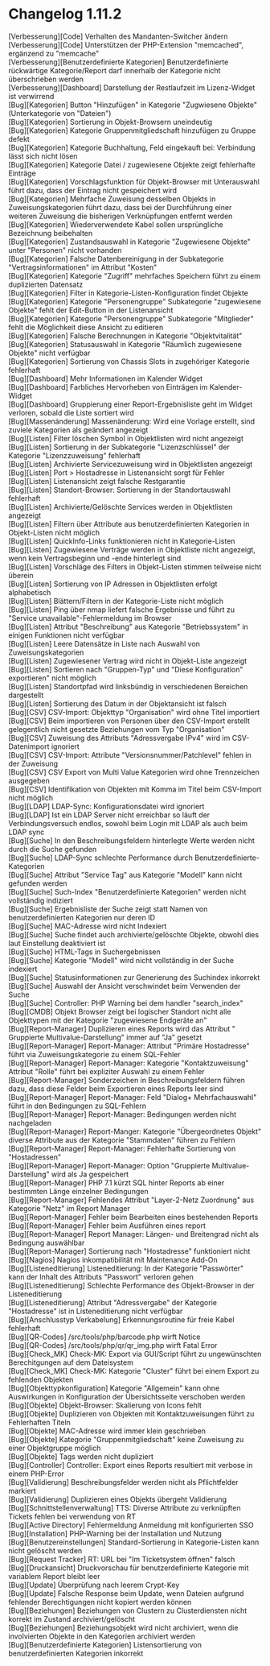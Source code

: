 # Changelog 1.11.2

[Verbesserung][Code]                            Verhalten des Mandanten-Switcher ändern  
[Verbesserung][Code]                            Unterstützen der PHP-Extension "memcached", ergänzend zu "memcache"  
[Verbesserung][Benutzerdefinierte Kategorien]   Benutzerdefinierte rückwärtige Kategorie/Report darf innerhalb der Kategorie nicht überschrieben werden  
[Verbesserung][Dashboard]                       Darstellung der Restlaufzeit im Lizenz-Widget ist verwirrend  
[Bug][Kategorien]                               Button "Hinzufügen" in Kategorie "Zugwiesene Objekte" (Unterkategorie von "Dateien")  
[Bug][Kategorien]                               Sortierung in Objekt-Browsern uneindeutig  
[Bug][Kategorien]                               Kategorie Gruppenmitgliedschaft hinzufügen zu Gruppe defekt  
[Bug][Kategorien]                               Kategorie Buchhaltung, Feld eingekauft bei: Verbindung lässt sich nicht lösen  
[Bug][Kategorien]                               Kategorie Datei / zugewiesene Objekte zeigt fehlerhafte Einträge  
[Bug][Kategorien]                               Vorschlagsfunktion für Objekt-Browser mit Unterauswahl führt dazu, dass der Eintrag nicht gespeichert wird  
[Bug][Kategorien]                               Mehrfache Zuweisung desselben Objekts in Zuweisungskategorien führt dazu, dass bei der Durchführung einer weiteren Zuweisung die bisherigen Verknüpfungen entfernt werden  
[Bug][Kategorien]                               Wiederverwendete Kabel sollen ursprüngliche Bezeichnung beibehalten  
[Bug][Kategorien]                               Zustandsauswahl in Kategorie "Zugewiesene Objekte" unter "Personen" nicht vorhanden  
[Bug][Kategorien]                               Falsche Datenbereinigung in der Subkategorie "Vertragsinformationen" im Attribut "Kosten"  
[Bug][Kategorien]                               Kategorie "Zugriff" mehrfaches Speichern führt zu einem duplizierten Datensatz  
[Bug][Kategorien]                               Filter in Kategorie-Listen-Konfiguration findet Objekte  
[Bug][Kategorien]                               Kategorie "Personengruppe" Subkategorie "zugewiesene Objekte" fehlt der Edit-Button in der Listenansicht  
[Bug][Kategorien]                               Kategorie "Personengruppe" Subkategorie "Mitglieder" fehlt die Möglichkeit diese Ansicht zu editieren  
[Bug][Kategorien]                               Falsche Berechnungen in Kategorie "Objektvitalität"  
[Bug][Kategorien]                               Statusauswahl in Kategorie "Räumlich zugewiesene Objekte" nicht verfügbar  
[Bug][Kategorien]                               Sortierung von Chassis Slots in zugehöriger Kategorie fehlerhaft  
[Bug][Dashboard]                                Mehr Informationen im Kalender Widget  
[Bug][Dashboard]                                Farbliches Hervorheben von Einträgen im Kalender-Widget  
[Bug][Dashboard]                                Gruppierung einer Report-Ergebnisliste geht im Widget verloren, sobald die Liste sortiert wird  
[Bug][Massenänderung]                           Massenänderung: Wird eine Vorlage erstellt, sind zuviele Kategorien als geändert angezeigt  
[Bug][Listen]                                   Filter löschen Symbol in Objektlisten wird nicht angezeigt  
[Bug][Listen]                                   Sortierung in der Subkategorie "Lizenzschlüssel" der Kategorie "Lizenzzuweisung" fehlerhaft  
[Bug][Listen]                                   Archivierte Servicezuweisung wird in Objektlisten angezeigt  
[Bug][Listen]                                   Port > Hostadresse in Listenansicht sorgt für Fehler  
[Bug][Listen]                                   Listenansicht zeigt falsche Restgarantie  
[Bug][Listen]                                   Standort-Browser: Sortierung in der Standortauswahl fehlerhaft  
[Bug][Listen]                                   Archivierte/Gelöschte Services werden in Objektlisten angezeigt  
[Bug][Listen]                                   Filtern über Attribute aus benutzerdefinierten Kategorien in Objekt-Listen nicht möglich  
[Bug][Listen]                                   QuickInfo-Links funktionieren nicht in Kategorie-Listen  
[Bug][Listen]                                   Zugewiesene Verträge werden in Objektliste nicht angezeigt, wenn kein Vertragsbeginn und -ende hinterlegt sind  
[Bug][Listen]                                   Vorschläge des Filters in Objekt-Listen stimmen teilweise nicht überein  
[Bug][Listen]                                   Sortierung von IP Adressen in Objektlisten erfolgt alphabetisch  
[Bug][Listen]                                   Blättern/Filtern in der Kategorie-Liste nicht möglich  
[Bug][Listen]                                   Ping über nmap liefert falsche Ergebnisse und führt zu "Service unavailable"-Fehlermeldung im Browser  
[Bug][Listen]                                   Attribut "Beschreibung" aus Kategorie "Betriebssystem" in einigen Funktionen nicht verfügbar  
[Bug][Listen]                                   Leere Datensätze in Liste nach Auswahl von Zuweisungskategorien  
[Bug][Listen]                                   Zugewiesener Vertrag wird nicht in Objekt-Liste angezeigt  
[Bug][Listen]                                   Sortieren nach "Gruppen-Typ" und "Diese Konfiguration" exportieren" nicht möglich  
[Bug][Listen]                                   Standortpfad wird linksbündig in verschiedenen Bereichen dargestellt  
[Bug][Listen]                                   Sortierung des Datum in der Objektansicht ist falsch  
[Bug][CSV]                                      CSV-Import: Objekttyp "Organisation" wird ohne Titel importiert  
[Bug][CSV]                                      Beim importieren von Personen über den CSV-Import erstellt gelegentlich nicht gesetzte Beziehungen vom Typ "Organisation"  
[Bug][CSV]                                      Zuweisung des Attributs "Adressvergabe IPv4" wird im CSV-Datenimport ignoriert  
[Bug][CSV]                                      CSV-Import: Attribute "Versionsnummer/Patchlevel" fehlen in der Zuweisung  
[Bug][CSV]                                      CSV Export von Multi Value Kategorien wird ohne Trennzeichen ausgegeben  
[Bug][CSV]                                      Identifikation von Objekten mit Komma im Titel beim CSV-Import nicht möglich  
[Bug][LDAP]                                     LDAP-Sync: Konfigurationsdatei wird ignoriert  
[Bug][LDAP]                                     Ist ein LDAP Server nicht erreichbar so läuft der Verbindungsversuch endlos, sowohl beim Login mit LDAP als auch beim LDAP sync  
[Bug][Suche]                                    In den Beschreibungsfeldern hinterlegte Werte werden nicht durch die Suche gefunden  
[Bug][Suche]                                    LDAP-Sync schlechte Performance durch Benutzerdefinierte-Kategorien  
[Bug][Suche]                                    Attribut "Service Tag" aus Kategorie "Modell" kann nicht gefunden werden  
[Bug][Suche]                                    Such-Index "Benutzerdefinierte Kategorien" werden nicht vollständig indiziert  
[Bug][Suche]                                    Ergebnisliste der Suche zeigt statt Namen von benutzerdefinierten Kategorien nur deren ID  
[Bug][Suche]                                    MAC-Adresse wird nicht Indexiert  
[Bug][Suche]                                    Suche findet auch archivierte/gelöschte Objekte, obwohl dies laut Einstellung deaktiviert ist  
[Bug][Suche]                                    HTML-Tags in Suchergebnissen  
[Bug][Suche]                                    Kategorie "Modell" wird nicht vollständig in der Suche indexiert  
[Bug][Suche]                                    Statusinformationen zur Generierung des Suchindex inkorrekt  
[Bug][Suche]                                    Auswahl der Ansicht verschwindet beim Verwenden der Suche  
[Bug][Suche]                                    Controller: PHP Warning bei dem handler "search_index"  
[Bug][CMDB]                                     Objekt Browser zeigt bei logischer Standort nicht alle Objekttypen mit der Kategorie "zugewiesene Endgeräte an"  
[Bug][Report-Manager]                           Duplizieren eines Reports wird das Attribut " Gruppierte Multivalue-Darstellung" immer auf "Ja" gesetzt  
[Bug][Report-Manager]                           Report-Manager: Attribut "Primäre Hostadresse" führt via Zuweisungskategorie zu einem SQL-Fehler  
[Bug][Report-Manager]                           Report-Manager: Kategorie "Kontaktzuweisung" Attribut "Rolle" führt bei expliziter Auswahl zu einem Fehler  
[Bug][Report-Manager]                           Sonderzeichen in Beschreibungsfeldern führen dazu, dass diese Felder beim Exportieren eines Reports leer sind  
[Bug][Report-Manager]                           Report-Manager: Feld "Dialog+ Mehrfachauswahl" führt in den Bedingungen zu SQL-Fehlern  
[Bug][Report-Manager]                           Report-Manager: Bedingungen werden nicht nachgeladen  
[Bug][Report-Manager]                           Report-Manger: Kategorie "Übergeordnetes Objekt" diverse Attribute aus der Kategorie "Stammdaten" führen zu Fehlern  
[Bug][Report-Manager]                           Report-Manager: Fehlerhafte Sortierung von "Hostadressen"  
[Bug][Report-Manager]                           Report-Manager: Option "Gruppierte Multivalue-Darstellung" wird als Ja gespeichert  
[Bug][Report-Manager]                           PHP 7.1 kürzt SQL hinter Reports ab einer bestimmten Länge einzelner Bedingungen  
[Bug][Report-Manager]                           Fehlendes Attribut "Layer-2-Netz Zuordnung" aus Kategorie "Netz" im Report Manager  
[Bug][Report-Manager]                           Fehler beim Bearbeiten eines bestehenden Reports  
[Bug][Report-Manager]                           Fehler beim  Ausführen eines report  
[Bug][Report-Manager]                           Report Manager: Längen- und Breitengrad nicht als Bedingung auswählbar  
[Bug][Report-Manager]                           Sortierung nach "Hostadresse" funktioniert nicht  
[Bug][Nagios]                                   Nagios inkompatibilität mit Maintenance Add-On  
[Bug][Listeneditierung]                         Listeneditierung: In der Kategorie "Passwörter" kann der Inhalt des Attributs "Passwort" verloren gehen  
[Bug][Listeneditierung]                         Schlechte Performance des Objekt-Browser in der Listeneditierung  
[Bug][Listeneditierung]                         Attribut "Adressvergabe" der Kategorie "Hostadresse" ist in Listeneditierung nicht verfügbar  
[Bug][Anschlusstyp Verkabelung]                 Erkennungsroutine für freie Kabel fehlerhaft  
[Bug][QR-Codes]                                 /src/tools/php/barcode.php wirft Notice  
[Bug][QR-Codes]                                 /src/tools/php/qr/qr_img.php wirft Fatal Error  
[Bug][Check_MK]                                 Check-MK: Export via GUI/Script führt zu ungewünschten Berechitgungen auf dem Dateisystem  
[Bug][Check_MK]                                 Check-MK: Kategorie "Cluster" führt bei einem Export zu fehlenden Objekten  
[Bug][Objekttypkonfiguration]                   Kategorie "Allgemein" kann ohne Auswirkungen in Konfiguration der Übersichtsseite verschoben werden  
[Bug][Objekte]                                  Objekt-Browser: Skalierung von Icons fehlt  
[Bug][Objekte]                                  Duplizieren von Objekten mit Kontaktzuweisungen führt zu Fehlerhaften Titeln  
[Bug][Objekte]                                  MAC-Adresse wird immer klein geschrieben  
[Bug][Objekte]                                  Kategorie "Gruppenmitgliedschaft" keine Zuweisung zu einer Objektgruppe möglich  
[Bug][Objekte]                                  Tags werden nicht dupliziert  
[Bug][Controller]                               Controller: Export eines Reports resultiert mit verbose in einem PHP-Error  
[Bug][Validierung]                              Beschreibungsfelder werden nicht als Pflichtfelder markiert  
[Bug][Validierung]                              Duplizieren eines Objekts übergeht Validierung  
[Bug][Schnittstellenverwaltung]                 TTS: Diverse Attribute zu verknüpften Tickets fehlen bei verwendung von RT  
[Bug][Active Directory]                         Fehlermeldung Anmeldung mit konfigurierten SSO  
[Bug][Installation]                             PHP-Warning bei der Installation und Nutzung  
[Bug][Benutzereinstellungen]                    Standard-Sortierung in Kategorie-Listen kann nicht gelöscht werden  
[Bug][Request Tracker]                          RT: URL bei "Im Ticketsystem öffnen" falsch  
[Bug][Druckansicht]                             Druckvorschau für benutzerdefinierte Kategorie mit variablem Report bleibt leer  
[Bug][Update]                                   Überprüfung nach leerem Crypt-Key  
[Bug][Update]                                   Falsche Response beim Update, wenn Dateien aufgrund fehlender Berechtigungen nicht kopiert werden können  
[Bug][Beziehungen]                              Beziehungen von Clustern zu Clusterdiensten nicht korrekt im Zustand archiviert/gelöscht  
[Bug][Beziehungen]                              Beziehungsobjekt wird nicht archiviert, wenn die involvierten Objekte in den Kategorien archiviert werden  
[Bug][Benutzerdefinierte Kategorien]            Listensortierung von benutzerdefinierten Kategorien inkorrekt  
